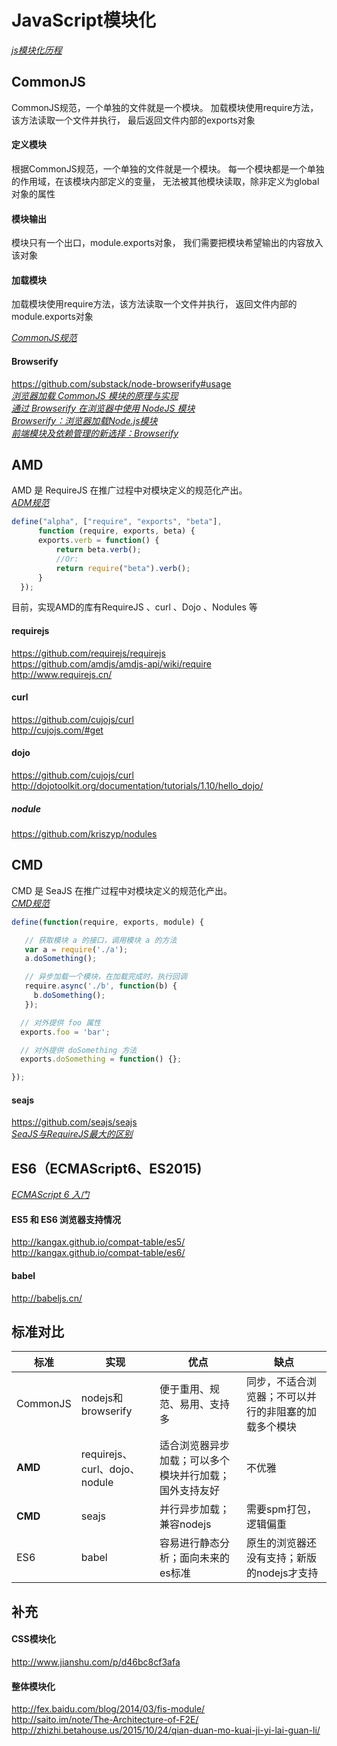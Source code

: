 # JavaScript模块化

[*js模块化历程*](http://www.cnblogs.com/lvdabao/p/js-modules-develop.html)


## CommonJS
CommonJS规范，一个单独的文件就是一个模块。
加载模块使用require方法，该方法读取一个文件并执行，
最后返回文件内部的exports对象
#### 定义模块
根据CommonJS规范，一个单独的文件就是一个模块。
每一个模块都是一个单独的作用域，在该模块内部定义的变量，
无法被其他模块读取，除非定义为global对象的属性
#### 模块输出
模块只有一个出口，module.exports对象，
我们需要把模块希望输出的内容放入该对象
#### 加载模块
加载模块使用require方法，该方法读取一个文件并执行，
返回文件内部的module.exports对象

[*CommonJS规范*](http://javascript.ruanyifeng.com/nodejs/module.html)

#### Browserify
https://github.com/substack/node-browserify#usage  
[*浏览器加载 CommonJS 模块的原理与实现*](http://www.ruanyifeng.com/blog/2015/05/commonjs-in-browser.html)  
[*通过 Browserify 在浏览器中使用 NodeJS 模块*](https://www.ibm.com/developerworks/cn/web/1501_chengfu_browserify/)  
[*Browserify：浏览器加载Node.js模块*](http://javascript.ruanyifeng.com/tool/browserify.html)  
[*前端模块及依赖管理的新选择：Browserify*](https://segmentfault.com/a/1190000002941361)

## AMD
AMD 是 RequireJS 在推广过程中对模块定义的规范化产出。  
[*ADM规范*](https://github.com/amdjs/amdjs-api/wiki/AMD)

```javascript
define("alpha", ["require", "exports", "beta"],
      function (require, exports, beta) {
      exports.verb = function() {
          return beta.verb();
          //Or:
          return require("beta").verb();
      }
  });
```
目前，实现AMD的库有RequireJS 、curl 、Dojo 、Nodules 等

#### requirejs
https://github.com/requirejs/requirejs  
https://github.com/amdjs/amdjs-api/wiki/require  
http://www.requirejs.cn/
#### curl
https://github.com/cujojs/curl  
http://cujojs.com/#get
#### dojo
https://github.com/cujojs/curl
http://dojotoolkit.org/documentation/tutorials/1.10/hello_dojo/
##### nodule
https://github.com/kriszyp/nodules

## CMD
CMD 是 SeaJS 在推广过程中对模块定义的规范化产出。  
[*CMD规范*](https://github.com/seajs/seajs/issues/242)
```javascript
define(function(require, exports, module) {

   // 获取模块 a 的接口，调用模块 a 的方法
   var a = require('./a');  
   a.doSomething();

   // 异步加载一个模块，在加载完成时，执行回调
   require.async('./b', function(b) {
     b.doSomething();
   });

  // 对外提供 foo 属性
  exports.foo = 'bar';

  // 对外提供 doSomething 方法
  exports.doSomething = function() {};

});
```


#### seajs
https://github.com/seajs/seajs  
[*SeaJS与RequireJS最大的区别*](https://www.douban.com/note/283566440/)

## ES6（ECMAScript6、ES2015)

[*ECMAScript 6 入门*](http://es6.ruanyifeng.com/#docs/module)

#### ES5 和 ES6 浏览器支持情况
http://kangax.github.io/compat-table/es5/  
http://kangax.github.io/compat-table/es6/

#### babel
http://babeljs.cn/

## 标准对比
|标准|实现|优点|缺点|
|--|--|--|--|
|CommonJS|nodejs和browserify|便于重用、规范、易用、支持多|同步，不适合浏览器；不可以并行的非阻塞的加载多个模块|
|**AMD**|requirejs、curl、dojo、nodule|适合浏览器异步加载；可以多个模块并行加载；国外支持友好|不优雅|
|**CMD**|seajs|并行异步加载；兼容nodejs|需要spm打包，逻辑偏重|
|ES6|babel|容易进行静态分析；面向未来的es标准|原生的浏览器还没有支持；新版的nodejs才支持|

## 补充
#### CSS模块化
http://www.jianshu.com/p/d46bc8cf3afa
#### 整体模块化
http://fex.baidu.com/blog/2014/03/fis-module/  
http://saito.im/note/The-Architecture-of-F2E/  
http://zhizhi.betahouse.us/2015/10/24/qian-duan-mo-kuai-ji-yi-lai-guan-li/
